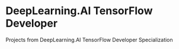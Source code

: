 # DeepLearning.AI TensorFlow Developer 
 Projects from DeepLearning.AI TensorFlow Developer Specialization
